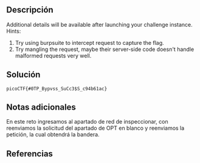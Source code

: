 ## Descripción
Additional details will be available after launching your challenge instance.
Hints:
1. Try using burpsuite to intercept request to capture the flag.
2. Try mangling the request, maybe their server-side code doesn't handle malformed requests very well.
## Solución 

~~~
picoCTF{#0TP_Bypvss_SuCc3$S_c94b61ac}
~~~
## Notas adicionales 

En este reto ingresamos al apartado de red de inspeccionar, con reenviamos la solicitud del apartado de OPT en blanco y reenviamos la petición, la cual obtendrá la bandera. 

## Referencias
